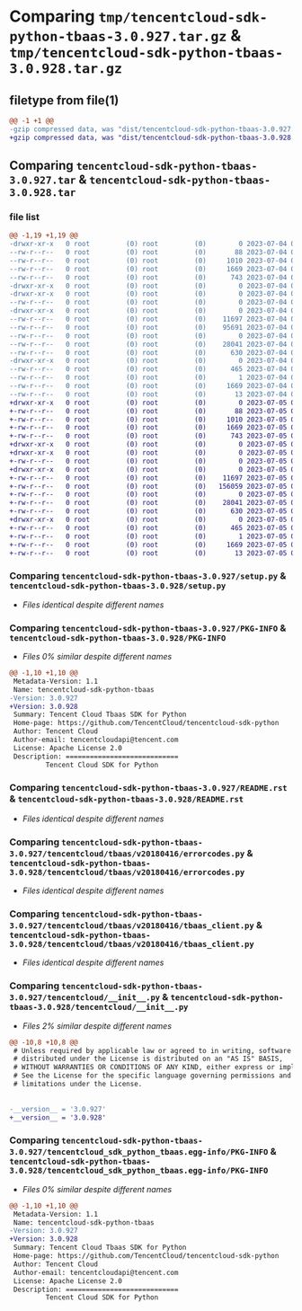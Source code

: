 # Comparing `tmp/tencentcloud-sdk-python-tbaas-3.0.927.tar.gz` & `tmp/tencentcloud-sdk-python-tbaas-3.0.928.tar.gz`

## filetype from file(1)

```diff
@@ -1 +1 @@
-gzip compressed data, was "dist/tencentcloud-sdk-python-tbaas-3.0.927.tar", last modified: Tue Jul  4 00:29:49 2023, max compression
+gzip compressed data, was "dist/tencentcloud-sdk-python-tbaas-3.0.928.tar", last modified: Wed Jul  5 00:33:41 2023, max compression
```

## Comparing `tencentcloud-sdk-python-tbaas-3.0.927.tar` & `tencentcloud-sdk-python-tbaas-3.0.928.tar`

### file list

```diff
@@ -1,19 +1,19 @@
-drwxr-xr-x   0 root         (0) root         (0)        0 2023-07-04 00:29:49.000000 tencentcloud-sdk-python-tbaas-3.0.927/
--rw-r--r--   0 root         (0) root         (0)       88 2023-07-04 00:29:49.000000 tencentcloud-sdk-python-tbaas-3.0.927/setup.cfg
--rw-r--r--   0 root         (0) root         (0)     1010 2023-07-04 00:29:48.000000 tencentcloud-sdk-python-tbaas-3.0.927/setup.py
--rw-r--r--   0 root         (0) root         (0)     1669 2023-07-04 00:29:49.000000 tencentcloud-sdk-python-tbaas-3.0.927/PKG-INFO
--rw-r--r--   0 root         (0) root         (0)      743 2023-07-04 00:29:48.000000 tencentcloud-sdk-python-tbaas-3.0.927/README.rst
-drwxr-xr-x   0 root         (0) root         (0)        0 2023-07-04 00:29:49.000000 tencentcloud-sdk-python-tbaas-3.0.927/tencentcloud/
-drwxr-xr-x   0 root         (0) root         (0)        0 2023-07-04 00:29:49.000000 tencentcloud-sdk-python-tbaas-3.0.927/tencentcloud/tbaas/
--rw-r--r--   0 root         (0) root         (0)        0 2023-07-04 00:29:48.000000 tencentcloud-sdk-python-tbaas-3.0.927/tencentcloud/tbaas/__init__.py
-drwxr-xr-x   0 root         (0) root         (0)        0 2023-07-04 00:29:49.000000 tencentcloud-sdk-python-tbaas-3.0.927/tencentcloud/tbaas/v20180416/
--rw-r--r--   0 root         (0) root         (0)    11697 2023-07-04 00:29:48.000000 tencentcloud-sdk-python-tbaas-3.0.927/tencentcloud/tbaas/v20180416/errorcodes.py
--rw-r--r--   0 root         (0) root         (0)    95691 2023-07-04 00:29:48.000000 tencentcloud-sdk-python-tbaas-3.0.927/tencentcloud/tbaas/v20180416/models.py
--rw-r--r--   0 root         (0) root         (0)        0 2023-07-04 00:29:48.000000 tencentcloud-sdk-python-tbaas-3.0.927/tencentcloud/tbaas/v20180416/__init__.py
--rw-r--r--   0 root         (0) root         (0)    28041 2023-07-04 00:29:48.000000 tencentcloud-sdk-python-tbaas-3.0.927/tencentcloud/tbaas/v20180416/tbaas_client.py
--rw-r--r--   0 root         (0) root         (0)      630 2023-07-04 00:29:48.000000 tencentcloud-sdk-python-tbaas-3.0.927/tencentcloud/__init__.py
-drwxr-xr-x   0 root         (0) root         (0)        0 2023-07-04 00:29:49.000000 tencentcloud-sdk-python-tbaas-3.0.927/tencentcloud_sdk_python_tbaas.egg-info/
--rw-r--r--   0 root         (0) root         (0)      465 2023-07-04 00:29:49.000000 tencentcloud-sdk-python-tbaas-3.0.927/tencentcloud_sdk_python_tbaas.egg-info/SOURCES.txt
--rw-r--r--   0 root         (0) root         (0)        1 2023-07-04 00:29:49.000000 tencentcloud-sdk-python-tbaas-3.0.927/tencentcloud_sdk_python_tbaas.egg-info/dependency_links.txt
--rw-r--r--   0 root         (0) root         (0)     1669 2023-07-04 00:29:49.000000 tencentcloud-sdk-python-tbaas-3.0.927/tencentcloud_sdk_python_tbaas.egg-info/PKG-INFO
--rw-r--r--   0 root         (0) root         (0)       13 2023-07-04 00:29:49.000000 tencentcloud-sdk-python-tbaas-3.0.927/tencentcloud_sdk_python_tbaas.egg-info/top_level.txt
+drwxr-xr-x   0 root         (0) root         (0)        0 2023-07-05 00:33:41.000000 tencentcloud-sdk-python-tbaas-3.0.928/
+-rw-r--r--   0 root         (0) root         (0)       88 2023-07-05 00:33:41.000000 tencentcloud-sdk-python-tbaas-3.0.928/setup.cfg
+-rw-r--r--   0 root         (0) root         (0)     1010 2023-07-05 00:33:41.000000 tencentcloud-sdk-python-tbaas-3.0.928/setup.py
+-rw-r--r--   0 root         (0) root         (0)     1669 2023-07-05 00:33:41.000000 tencentcloud-sdk-python-tbaas-3.0.928/PKG-INFO
+-rw-r--r--   0 root         (0) root         (0)      743 2023-07-05 00:33:41.000000 tencentcloud-sdk-python-tbaas-3.0.928/README.rst
+drwxr-xr-x   0 root         (0) root         (0)        0 2023-07-05 00:33:41.000000 tencentcloud-sdk-python-tbaas-3.0.928/tencentcloud/
+drwxr-xr-x   0 root         (0) root         (0)        0 2023-07-05 00:33:41.000000 tencentcloud-sdk-python-tbaas-3.0.928/tencentcloud/tbaas/
+-rw-r--r--   0 root         (0) root         (0)        0 2023-07-05 00:33:41.000000 tencentcloud-sdk-python-tbaas-3.0.928/tencentcloud/tbaas/__init__.py
+drwxr-xr-x   0 root         (0) root         (0)        0 2023-07-05 00:33:41.000000 tencentcloud-sdk-python-tbaas-3.0.928/tencentcloud/tbaas/v20180416/
+-rw-r--r--   0 root         (0) root         (0)    11697 2023-07-05 00:33:41.000000 tencentcloud-sdk-python-tbaas-3.0.928/tencentcloud/tbaas/v20180416/errorcodes.py
+-rw-r--r--   0 root         (0) root         (0)   156059 2023-07-05 00:33:41.000000 tencentcloud-sdk-python-tbaas-3.0.928/tencentcloud/tbaas/v20180416/models.py
+-rw-r--r--   0 root         (0) root         (0)        0 2023-07-05 00:33:41.000000 tencentcloud-sdk-python-tbaas-3.0.928/tencentcloud/tbaas/v20180416/__init__.py
+-rw-r--r--   0 root         (0) root         (0)    28041 2023-07-05 00:33:41.000000 tencentcloud-sdk-python-tbaas-3.0.928/tencentcloud/tbaas/v20180416/tbaas_client.py
+-rw-r--r--   0 root         (0) root         (0)      630 2023-07-05 00:33:41.000000 tencentcloud-sdk-python-tbaas-3.0.928/tencentcloud/__init__.py
+drwxr-xr-x   0 root         (0) root         (0)        0 2023-07-05 00:33:41.000000 tencentcloud-sdk-python-tbaas-3.0.928/tencentcloud_sdk_python_tbaas.egg-info/
+-rw-r--r--   0 root         (0) root         (0)      465 2023-07-05 00:33:41.000000 tencentcloud-sdk-python-tbaas-3.0.928/tencentcloud_sdk_python_tbaas.egg-info/SOURCES.txt
+-rw-r--r--   0 root         (0) root         (0)        1 2023-07-05 00:33:41.000000 tencentcloud-sdk-python-tbaas-3.0.928/tencentcloud_sdk_python_tbaas.egg-info/dependency_links.txt
+-rw-r--r--   0 root         (0) root         (0)     1669 2023-07-05 00:33:41.000000 tencentcloud-sdk-python-tbaas-3.0.928/tencentcloud_sdk_python_tbaas.egg-info/PKG-INFO
+-rw-r--r--   0 root         (0) root         (0)       13 2023-07-05 00:33:41.000000 tencentcloud-sdk-python-tbaas-3.0.928/tencentcloud_sdk_python_tbaas.egg-info/top_level.txt
```

### Comparing `tencentcloud-sdk-python-tbaas-3.0.927/setup.py` & `tencentcloud-sdk-python-tbaas-3.0.928/setup.py`

 * *Files identical despite different names*

### Comparing `tencentcloud-sdk-python-tbaas-3.0.927/PKG-INFO` & `tencentcloud-sdk-python-tbaas-3.0.928/PKG-INFO`

 * *Files 0% similar despite different names*

```diff
@@ -1,10 +1,10 @@
 Metadata-Version: 1.1
 Name: tencentcloud-sdk-python-tbaas
-Version: 3.0.927
+Version: 3.0.928
 Summary: Tencent Cloud Tbaas SDK for Python
 Home-page: https://github.com/TencentCloud/tencentcloud-sdk-python
 Author: Tencent Cloud
 Author-email: tencentcloudapi@tencent.com
 License: Apache License 2.0
 Description: ============================
         Tencent Cloud SDK for Python
```

### Comparing `tencentcloud-sdk-python-tbaas-3.0.927/README.rst` & `tencentcloud-sdk-python-tbaas-3.0.928/README.rst`

 * *Files identical despite different names*

### Comparing `tencentcloud-sdk-python-tbaas-3.0.927/tencentcloud/tbaas/v20180416/errorcodes.py` & `tencentcloud-sdk-python-tbaas-3.0.928/tencentcloud/tbaas/v20180416/errorcodes.py`

 * *Files identical despite different names*

### Comparing `tencentcloud-sdk-python-tbaas-3.0.927/tencentcloud/tbaas/v20180416/tbaas_client.py` & `tencentcloud-sdk-python-tbaas-3.0.928/tencentcloud/tbaas/v20180416/tbaas_client.py`

 * *Files identical despite different names*

### Comparing `tencentcloud-sdk-python-tbaas-3.0.927/tencentcloud/__init__.py` & `tencentcloud-sdk-python-tbaas-3.0.928/tencentcloud/__init__.py`

 * *Files 2% similar despite different names*

```diff
@@ -10,8 +10,8 @@
 # Unless required by applicable law or agreed to in writing, software
 # distributed under the License is distributed on an "AS IS" BASIS,
 # WITHOUT WARRANTIES OR CONDITIONS OF ANY KIND, either express or implied.
 # See the License for the specific language governing permissions and
 # limitations under the License.
 
 
-__version__ = '3.0.927'
+__version__ = '3.0.928'
```

### Comparing `tencentcloud-sdk-python-tbaas-3.0.927/tencentcloud_sdk_python_tbaas.egg-info/PKG-INFO` & `tencentcloud-sdk-python-tbaas-3.0.928/tencentcloud_sdk_python_tbaas.egg-info/PKG-INFO`

 * *Files 0% similar despite different names*

```diff
@@ -1,10 +1,10 @@
 Metadata-Version: 1.1
 Name: tencentcloud-sdk-python-tbaas
-Version: 3.0.927
+Version: 3.0.928
 Summary: Tencent Cloud Tbaas SDK for Python
 Home-page: https://github.com/TencentCloud/tencentcloud-sdk-python
 Author: Tencent Cloud
 Author-email: tencentcloudapi@tencent.com
 License: Apache License 2.0
 Description: ============================
         Tencent Cloud SDK for Python
```

